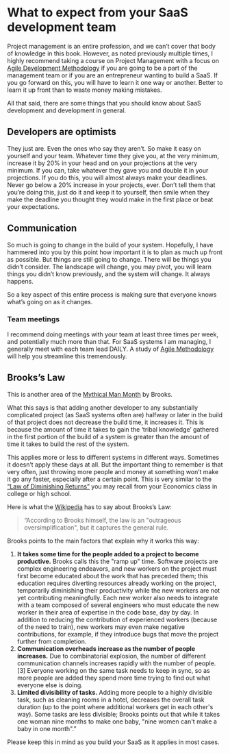 # What to expect from your SaaS development team

Project management is an entire profession, and we can’t cover that body of knowledge in this book. However, as noted previously multiple times, I highly recommend taking a course on Project Management with a focus on [Agile Development Methodology](https://www.atlassian.com/agile) if you are going to be a part of the management team or if you are an entrepreneur wanting to build a SaaS. If you go forward on this, you will have to learn it one way or another. Better to learn it up front than to waste money making mistakes.

All that said, there are some things that you should know about SaaS development and development in general.

## Developers are optimists

They just are. Even the ones who say they aren’t. So make it easy on yourself and your team. Whatever time they give you, at the very minimum, increase it by 20% in your head and on your projections at the very minimum. If you can, take whatever they gave you and double it in your projections. If you do this, you will almost always make your deadlines. Never go below a 20% increase in your projects, ever. Don’t tell them that you’re doing this, just do it and keep it to yourself, then smile when they make the deadline you thought they would make in the first place or beat your expectations.

## Communication

So much is going to change in the build of your system. Hopefully, I have hammered into you by this point how important it is to plan as much up front as possible. But things are still going to change. There will be things you didn’t consider. The landscape will change, you may pivot, you will learn things you didn’t know previously, and the system will change. It always happens.  


So a key aspect of this entire process is making sure that everyone knows what’s going on as it changes.

### Team meetings

I recommend doing meetings with your team at least three times per week, and potentially much more than that. For SaaS systems I am managing, I generally meet with each team lead DAILY. A study of [Agile Methodology](https://www.atlassian.com/agile) will help you streamline this tremendously.

## Brooks’s Law

This is another area of the [Mythical Man Month](https://www.amazon.com/Mythical-Man-Month-Software-Engineering-Anniversary/dp/0201835959) by Brooks.

What this says is that adding another developer to any substantially complicated project \(as SaaS systems often are\) halfway or later in the build of that project does not decrease the build time, it increases it. This is because the amount of time it takes to gain the ‘tribal knowledge’ gathered in the first portion of the build of a system is greater than the amount of time it takes to build the rest of the system.

This applies more or less to different systems in different ways. Sometimes it doesn’t apply these days at all. But the important thing to remember is that very often, just throwing more people and money at something won’t make it go any faster, especially after a certain point. This is very similar to the [“Law of Diminishing Returns”](https://en.wikipedia.org/wiki/Diminishing_returns) you may recall from your Economics class in college or high school.

Here is what the [Wikipedia](https://en.wikipedia.org/wiki/Brooks%27s_law) has to say about Brooks’s Law:

> “According to Brooks himself, the law is an "outrageous oversimplification", but it captures the general rule.

Brooks points to the main factors that explain why it works this way:

1. **It takes some time for the people added to a project to become productive.** Brooks calls this the "ramp up" time. Software projects are complex engineering endeavors, and new workers on the project must first become educated about the work that has preceded them; this education requires diverting resources already working on the project, temporarily diminishing their productivity while the new workers are not yet contributing meaningfully. Each new worker also needs to integrate with a team composed of several engineers who must educate the new worker in their area of expertise in the code base, day by day. In addition to reducing the contribution of experienced workers \(because of the need to train\), new workers may even make negative contributions, for example, if they introduce bugs that move the project further from completion. 
2. **Communication overheads increase as the number of people increases.** Due to combinatorial explosion, the number of different communication channels increases rapidly with the number of people.\[3\] Everyone working on the same task needs to keep in sync, so as more people are added they spend more time trying to find out what everyone else is doing. 
3. **Limited divisibility of tasks.** Adding more people to a highly divisible task, such as cleaning rooms in a hotel, decreases the overall task duration \(up to the point where additional workers get in each other's way\). Some tasks are less divisible; Brooks points out that while it takes one woman nine months to make one baby, "nine women can't make a baby in one month".”

Please keep this in mind as you build your SaaS as it applies in most cases.

## 

